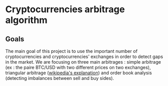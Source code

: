 # Cryptocurrencies arbitrage algorithm

## Goals

The main goal of this project is to use the important number of cryptocurrencies and cryptocurrencies' exchanges in order to detect gaps in the market.
We are focusing on three main arbitrages : simple arbitrage (ex : the paire BTC/USD with two different prices on two exchanges), triangular arbitrage ([wikipedia's explanation](https://en.wikipedia.org/wiki/Triangular_arbitrage)) and order book analysis (detecting imbalances between sell and buy sides).
